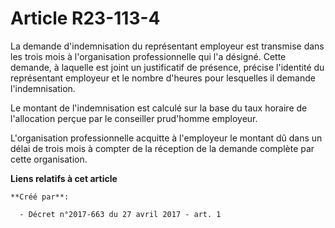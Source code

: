 # Article R23-113-4

La demande d'indemnisation du représentant employeur est transmise dans les trois mois à l'organisation professionnelle qui
l'a désigné. Cette demande, à laquelle est joint un justificatif de présence, précise l'identité du représentant employeur et
le nombre d'heures pour lesquelles il demande l'indemnisation.

Le montant de l'indemnisation est calculé sur la base du taux horaire de l'allocation perçue par le conseiller prud'homme
employeur.

L'organisation professionnelle acquitte à l'employeur le montant dû dans un délai de trois mois à compter de la réception de
la demande complète par cette organisation.

**Liens relatifs à cet article**

	**Créé par**:

	  - Décret n°2017-663 du 27 avril 2017 - art. 1
